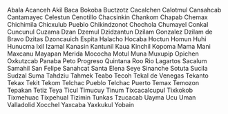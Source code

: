 Abala
Acanceh
Akil
Baca
Bokoba
Buctzotz
Cacalchen
Calotmul
Cansahcab
Cantamayec
Celestun
Cenotillo
Chacsinkin
Chankom
Chapab
Chemax
Chichimila
Chicxulub Pueblo
Chikindzonot
Chochola
Chumayel
Conkal
Cuncunul
Cuzama
Dzan
Dzemul
Dzidzantun
Dzilam Gonzalez
Dzilam de Bravo
Dzitas
Dzoncauich
Espita
Halacho
Hocaba
Hoctun
Homun
Huhi
Hunucma
Ixil
Izamal
Kanasin
Kantunil
Kaua
Kinchil
Kopoma
Mama
Mani
Maxcanu
Mayapan
Merida
Mococha
Motul
Muna
Muxupip
Opichen
Oxkutzcab
Panaba
Peto
Progreso
Quintana Roo
Rio Lagartos
Sacalum
Samahil
San Felipe
Sanahcat
Santa Elena
Seye
Sinanche
Sotuta
Sucila
Sudzal
Suma
Tahdziu
Tahmek
Teabo
Tecoh
Tekal de Venegas
Tekanto
Tekax
Tekit
Tekom
Telchac Pueblo
Telchac Puerto
Temax
Temozon
Tepakan
Tetiz
Teya
Ticul
Timucuy
Tinum
Tixcacalcupul
Tixkokob
Tixmehuac
Tixpehual
Tizimin
Tunkas
Tzucacab
Uayma
Ucu
Uman
Valladolid
Xocchel
Yaxcaba
Yaxkukul
Yobain
